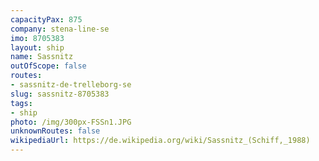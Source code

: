 ```yaml
---
capacityPax: 875
company: stena-line-se
imo: 8705383
layout: ship
name: Sassnitz
outOfScope: false
routes:
- sassnitz-de-trelleborg-se
slug: sassnitz-8705383
tags:
- ship
photo: /img/300px-FSSn1.JPG
unknownRoutes: false
wikipediaUrl: https://de.wikipedia.org/wiki/Sassnitz_(Schiff,_1988)
---
```

